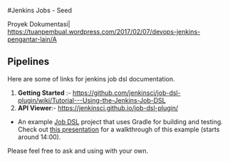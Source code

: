 
#Jenkins Jobs - Seed

Proyek Dokumentasi| https://tuanpembual.wordpress.com/2017/02/07/devops-jenkins-pengantar-lain/A

## Pipelines

Here are some of links for jenkins job dsl documentation.


1. **Getting Started** :-
   https://github.com/jenkinsci/job-dsl-plugin/wiki/Tutorial---Using-the-Jenkins-Job-DSL
2. **API Viewer**:- https://jenkinsci.github.io/job-dsl-plugin/

- An example [Job DSL](https://github.com/jenkinsci/job-dsl-plugin)
project that uses Gradle for building and testing. Check out [this
presentation](https://www.youtube.com/watch?v=SSK_JaBacE0) for a
walkthrough of this example (starts around 14:00).

Please feel free to ask and using with your own.
